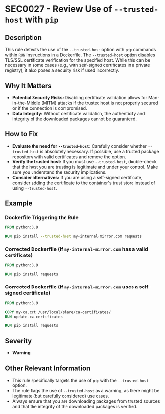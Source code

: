 # SEC0027 - Review Use of `--trusted-host` with `pip`

## Description

This rule detects the use of the `--trusted-host` option with `pip` commands within `RUN` instructions in a Dockerfile. The `--trusted-host` option disables TLS/SSL certificate verification for the specified host. While this can be necessary in some cases (e.g., with self-signed certificates in a private registry), it also poses a security risk if used incorrectly.

## Why It Matters

-   **Potential Security Risks:** Disabling certificate validation allows for Man-in-the-Middle (MITM) attacks if the trusted host is not properly secured or if the connection is compromised.
-   **Data Integrity:** Without certificate validation, the authenticity and integrity of the downloaded packages cannot be guaranteed.

## How to Fix

-   **Evaluate the need for `--trusted-host`:**  Carefully consider whether `--trusted-host` is absolutely necessary. If possible, use a trusted package repository with valid certificates and remove the option.
-   **Verify the trusted host:** If you must use `--trusted-host`, double-check that the host you are trusting is legitimate and under your control.  Make sure you understand the security implications.
-   **Consider alternatives:** If you are using a self-signed certificate, consider adding the certificate to the container's trust store instead of using `--trusted-host`.

## Example

### Dockerfile Triggering the Rule

```dockerfile
FROM python:3.9

RUN pip install --trusted-host my-internal-mirror.com requests
```

### Corrected Dockerfile (if `my-internal-mirror.com` has a valid certificate)

```dockerfile
FROM python:3.9

RUN pip install requests
```

### Corrected Dockerfile (if `my-internal-mirror.com` uses a self-signed certificate)

```dockerfile
FROM python:3.9

COPY my-ca.crt /usr/local/share/ca-certificates/
RUN update-ca-certificates

RUN pip install requests
```

## Severity

  - **Warning**

## Other Relevant Information

-   This rule specifically targets the use of `pip` with the `--trusted-host` option.
-   The rule flags the use of `--trusted-host` as a warning, as there might be legitimate (but carefully considered) use cases.
-   Always ensure that you are downloading packages from trusted sources and that the integrity of the downloaded packages is verified.
